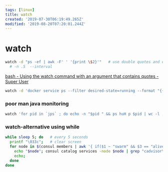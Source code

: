 ```yaml
---
tags: [linux]
title: watch
created: '2019-07-30T06:19:49.265Z'
modified: '2019-08-20T07:20:01.244Z'
---
```


# watch


```sh
watch -d "ps -ef | awk -F' ' '{print \$2}'"   # use double quotes and escape $
  # -n .5  --interval
```
[bash - Using the watch command with an argument that contains quotes - Super User](https://superuser.com/a/276706)

```sh
watch -d 'docker service ps --filter desired-state=running --format "{{.Node}} {{.Name}}" $(docker service ls --filter mode=replicated -q) | sort | column -t'
```

### poor man java monitoring
```sh
watch 'for pid in `jps` ; do echo -n "$pid " && ps huH p $pid | wc -l ; done'   
```

### watch-alternative using while
```sh
while sleep 5; do   # every 5 seconds
  printf "\033c";   # clear screen
  for node in $(consul members | awk '{ if($1 ~ "swarm" && $3 == "alive"){ print $1} }'); do 
    echo "$node"; consul catalog services -node $node | grep "cadvisor\|export"; 
    echo; 
  done
done
```
